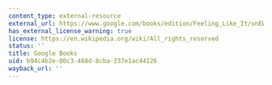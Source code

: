```yaml
---
content_type: external-resource
external_url: https://www.google.com/books/edition/Feeling_Like_It/unEWEAAAQBAJ?hl=en&gbpv=1
has_external_license_warning: true
license: https://en.wikipedia.org/wiki/All_rights_reserved
status: ''
title: Google Books
uid: b94c4b2e-00c3-468d-8cba-237e1ac44126
wayback_url: ''
---
```

